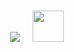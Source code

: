 <h1 align="center">
  <img src="https://readme-typing-svg.herokuapp.com?font=High+Tower&color=%2329DC13&size=25&lines=Hello+there+I'm+Devesh+Chouhan">
  &nbsp; <img src="https://media.giphy.com/media/WUlplcMpOCEmTGBtBW/giphy.gif" width="50">
